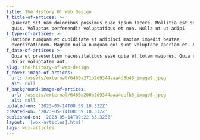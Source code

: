 ```yaml
---
title: The History Of Web Design
f_title-of-artices: >-
  Quaerat sit nam doloribus possimus quae ipsum facere. Mollitia est soluta
  quis. Voluptas perferendis voluptatibus et non. Nulla ut ut adipi
f_type-of-artices: >-
  Ratione numquam et cupiditate et adipisci maxime impedit beatae
  exercitationem. Magnam nulla numquam qui sunt voluptate aperiam et. An
f_date-of-artices: >-
  Quia et praesentium necessitatibus esse quia et totam maiores. Quia error
  dolor voluptatem aut. 
slug: the-history-of-web-design
f_cover-image-of-artices:
  url: /assets/external/6460a271b2d9344aaa4d3b48_image9.jpeg
  alt: null
f_background-image-of-artices:
  url: /assets/external/6460a200b2d9344aaa4cefb5_image6.jpeg
  alt: null
updated-on: '2023-05-14T08:59:10.332Z'
created-on: '2023-05-14T08:59:10.332Z'
published-on: '2023-05-14T09:22:33.323Z'
layout: '[wox-articles].html'
tags: wox-articles
---
```



